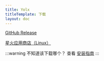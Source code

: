 ```yaml
---
title: Yolx
titleTemplate: 下载
layout: doc
---
```


[GitHub Release](https://github.com/uiYzzi/Yolx/releases)

[星火应用商店（Linux）](spk://store/network/yolx)

:::warning 不知道该下载哪个？
查看 [安装指南](/docs/install)
:::